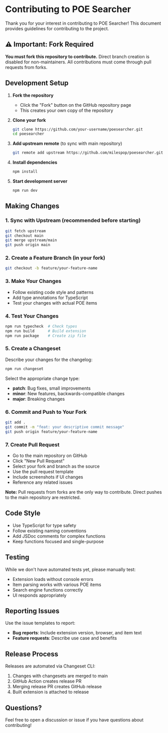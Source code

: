 # Contributing to POE Searcher

Thank you for your interest in contributing to POE Searcher! This document provides guidelines for contributing to the project.

## ⚠️ Important: Fork Required

**You must fork this repository to contribute.** Direct branch creation is disabled for non-maintainers. All contributions must come through pull requests from forks.

## Development Setup

1. **Fork the repository**
   - Click the "Fork" button on the GitHub repository page
   - This creates your own copy of the repository

2. **Clone your fork**
   ```bash
   git clone https://github.com/your-username/poesearcher.git
   cd poesearcher
   ```

3. **Add upstream remote** (to sync with main repository)
   ```bash
   git remote add upstream https://github.com/milespop/poesearcher.git
   ```

4. **Install dependencies**
   ```bash
   npm install
   ```

5. **Start development server**
   ```bash
   npm run dev
   ```

## Making Changes

### 1. Sync with Upstream (recommended before starting)
```bash
git fetch upstream
git checkout main
git merge upstream/main
git push origin main
```

### 2. Create a Feature Branch (in your fork)
```bash
git checkout -b feature/your-feature-name
```

### 3. Make Your Changes
- Follow existing code style and patterns
- Add type annotations for TypeScript
- Test your changes with actual POE items

### 4. Test Your Changes
```bash
npm run typecheck  # Check types
npm run build      # Build extension
npm run package    # Create zip file
```

### 5. Create a Changeset
Describe your changes for the changelog:
```bash
npm run changeset
```

Select the appropriate change type:
- **patch**: Bug fixes, small improvements
- **minor**: New features, backwards-compatible changes
- **major**: Breaking changes

### 6. Commit and Push to Your Fork
```bash
git add .
git commit -m "feat: your descriptive commit message"
git push origin feature/your-feature-name
```

### 7. Create Pull Request
- Go to the main repository on GitHub
- Click "New Pull Request"
- Select your fork and branch as the source
- Use the pull request template
- Include screenshots if UI changes
- Reference any related issues

**Note:** Pull requests from forks are the only way to contribute. Direct pushes to the main repository are restricted.

## Code Style

- Use TypeScript for type safety
- Follow existing naming conventions
- Add JSDoc comments for complex functions
- Keep functions focused and single-purpose

## Testing

While we don't have automated tests yet, please manually test:
- Extension loads without console errors
- Item parsing works with various POE items
- Search engine functions correctly
- UI responds appropriately

## Reporting Issues

Use the issue templates to report:
- **Bug reports**: Include extension version, browser, and item text
- **Feature requests**: Describe use case and benefits

## Release Process

Releases are automated via Changeset CLI:
1. Changes with changesets are merged to main
2. GitHub Action creates release PR
3. Merging release PR creates GitHub release
4. Built extension is attached to release

## Questions?

Feel free to open a discussion or issue if you have questions about contributing!